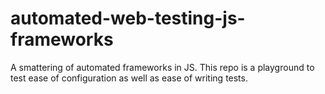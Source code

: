 # automated-web-testing-js-frameworks
A smattering of automated frameworks in JS. This repo is a playground to test ease of configuration as well as ease of writing tests.


